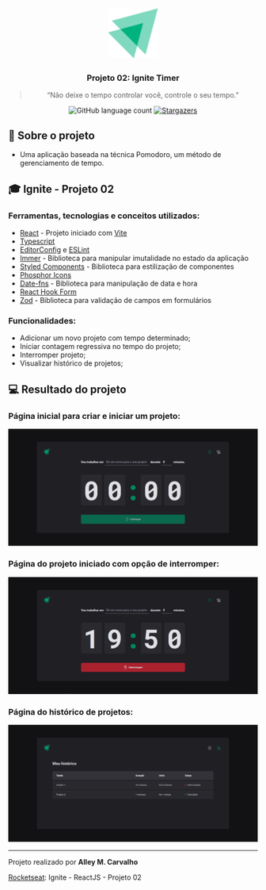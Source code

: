 <h1 align="center">
  <img src=".github/ignite-logo.svg" width="100px" alt="Ignite" />
</h1>

<h3 align="center">
  Projeto 02: Ignite Timer
</h3>

<blockquote align="center">“Não deixe o tempo controlar você, controle o seu tempo.”</blockquote>

<p align="center">
  <img src="https://img.shields.io/github/languages/count/alleycarvalho/ignite-timer?color=%2304D361" alt="GitHub language count">

  <a href="https://github.com/alleycarvalho/ignite-timer/stargazers">
    <img src="https://img.shields.io/github/stars/alleycarvalho/ignite-timer?style=social" alt="Stargazers">
  </a>
</p>

## :rocket: Sobre o projeto

- Uma aplicação baseada na técnica Pomodoro, um método de gerenciamento de tempo.

## :mortar_board: Ignite - Projeto 02

### Ferramentas, tecnologias e conceitos utilizados:

- [React](https://react.dev) - Projeto iniciado com [Vite](https://vitejs.dev)
- [Typescript](https://www.typescriptlang.org)
- [EditorConfig](https://editorconfig.org) e [ESLint](https://eslint.org)
- [Immer](https://github.com/immerjs/immer) - Biblioteca para manipular imutalidade no estado da aplicação
- [Styled Components](https://styled-components.com) - Biblioteca para estilização de componentes
- [Phosphor Icons](https://phosphoricons.com)
- [Date-fns](https://date-fns.org) - Biblioteca para manipulação de data e hora
- [React Hook Form](https://react-hook-form.com)
- [Zod](https://zod.dev) - Biblioteca para validação de campos em formulários

### Funcionalidades:

- Adicionar um novo projeto com tempo determinado;
- Iniciar contagem regressiva no tempo do projeto;
- Interromper projeto;
- Visualizar histórico de projetos;

## :computer: Resultado do projeto

### Página inicial para criar e iniciar um projeto:

![Projeto 02 - Home](.github/ignite-timer-home.png)

### Página do projeto iniciado com opção de interromper:

![Projeto 02 - Projeto ativo](.github/ignite-timer-active.png)

### Página do histórico de projetos:

![Projeto 02 - Projeto ativo](.github/ignite-timer-history.png)

---

Projeto realizado por <strong>Alley M. Carvalho</strong>

[Rocketseat](https://www.rocketseat.com.br): Ignite - ReactJS - Projeto 02
